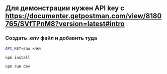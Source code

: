 ## Для демонстрации нужен API key с https://documenter.getpostman.com/view/8180765/SVfTPnM8?version=latest#intro

### Создать .env файл и добавить туда

```sh
API_KEY=ваш ключ
```

```sh
npm install

npm run dev
```
